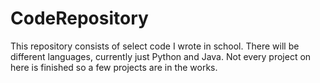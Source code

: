 # CodeRepository
This repository consists of select code I wrote in school.
There will be different languages, currently just Python and Java.
Not every project on here is finished so a few projects are in the works.
